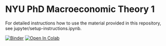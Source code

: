 # NYU PhD Macroeconomic Theory 1

For detailed instructions how to use the material provided in this repository, see jupyter/setup-instructions.ipynb.


[![Binder](https://mybinder.org/badge_logo.svg)](https://mybinder.org/v2/gh/jborovicka/nyu-phd-macro-i/main)
[![Open In Colab](https://colab.research.google.com/assets/colab-badge.svg)](https://colab.research.google.com/github/jborovicka/nyu-phd-macro-i/)

